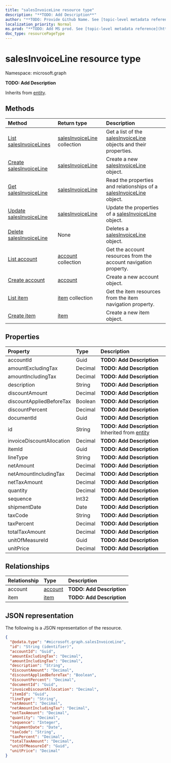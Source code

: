 ```yaml
---
title: "salesInvoiceLine resource type"
description: "**TODO: Add Description**"
author: "**TODO: Provide Github Name. See [topic-level metadata reference](https://msgo.azurewebsites.net/add/document/guidelines/metadata.html#topic-level-metadata)**"
localization_priority: Normal
ms.prod: "**TODO: Add MS prod. See [topic-level metadata reference](https://msgo.azurewebsites.net/add/document/guidelines/metadata.html#topic-level-metadata)**"
doc_type: resourcePageType
---
```


# salesInvoiceLine resource type

Namespace: microsoft.graph



**TODO: Add Description**


Inherits from [entity](../resources/entity.md).

## Methods
|Method|Return type|Description|
|:---|:---|:---|
|[List salesInvoiceLines](../api/salesinvoiceline-list.md)|[salesInvoiceLine](../resources/salesinvoiceline.md) collection|Get a list of the [salesInvoiceLine](../resources/salesinvoiceline.md) objects and their properties.|
|[Create salesInvoiceLine](../api/salesinvoiceline-create.md)|[salesInvoiceLine](../resources/salesinvoiceline.md)|Create a new [salesInvoiceLine](../resources/salesinvoiceline.md) object.|
|[Get salesInvoiceLine](../api/salesinvoiceline-get.md)|[salesInvoiceLine](../resources/salesinvoiceline.md)|Read the properties and relationships of a [salesInvoiceLine](../resources/salesinvoiceline.md) object.|
|[Update salesInvoiceLine](../api/salesinvoiceline-update.md)|[salesInvoiceLine](../resources/salesinvoiceline.md)|Update the properties of a [salesInvoiceLine](../resources/salesinvoiceline.md) object.|
|[Delete salesInvoiceLine](../api/salesinvoiceline-delete.md)|None|Deletes a [salesInvoiceLine](../resources/salesinvoiceline.md) object.|
|[List account](../api/salesinvoiceline-list-account.md)|[account](../resources/account.md) collection|Get the account resources from the account navigation property.|
|[Create account](../api/salesinvoiceline-post-account.md)|[account](../resources/account.md)|Create a new account object.|
|[List item](../api/salesinvoiceline-list-item.md)|[item](../resources/item.md) collection|Get the item resources from the item navigation property.|
|[Create item](../api/salesinvoiceline-post-item.md)|[item](../resources/item.md)|Create a new item object.|

## Properties
|Property|Type|Description|
|:---|:---|:---|
|accountId|Guid|**TODO: Add Description**|
|amountExcludingTax|Decimal|**TODO: Add Description**|
|amountIncludingTax|Decimal|**TODO: Add Description**|
|description|String|**TODO: Add Description**|
|discountAmount|Decimal|**TODO: Add Description**|
|discountAppliedBeforeTax|Boolean|**TODO: Add Description**|
|discountPercent|Decimal|**TODO: Add Description**|
|documentId|Guid|**TODO: Add Description**|
|id|String|**TODO: Add Description** Inherited from [entity](../resources/entity.md)|
|invoiceDiscountAllocation|Decimal|**TODO: Add Description**|
|itemId|Guid|**TODO: Add Description**|
|lineType|String|**TODO: Add Description**|
|netAmount|Decimal|**TODO: Add Description**|
|netAmountIncludingTax|Decimal|**TODO: Add Description**|
|netTaxAmount|Decimal|**TODO: Add Description**|
|quantity|Decimal|**TODO: Add Description**|
|sequence|Int32|**TODO: Add Description**|
|shipmentDate|Date|**TODO: Add Description**|
|taxCode|String|**TODO: Add Description**|
|taxPercent|Decimal|**TODO: Add Description**|
|totalTaxAmount|Decimal|**TODO: Add Description**|
|unitOfMeasureId|Guid|**TODO: Add Description**|
|unitPrice|Decimal|**TODO: Add Description**|

## Relationships
|Relationship|Type|Description|
|:---|:---|:---|
|account|[account](../resources/account.md)|**TODO: Add Description**|
|item|[item](../resources/item.md)|**TODO: Add Description**|

## JSON representation
The following is a JSON representation of the resource.
<!-- {
  "blockType": "resource",
  "keyProperty": "id",
  "@odata.type": "microsoft.graph.salesInvoiceLine",
  "baseType": "microsoft.graph.entity",
  "openType": false
}
-->
``` json
{
  "@odata.type": "#microsoft.graph.salesInvoiceLine",
  "id": "String (identifier)",
  "accountId": "Guid",
  "amountExcludingTax": "Decimal",
  "amountIncludingTax": "Decimal",
  "description": "String",
  "discountAmount": "Decimal",
  "discountAppliedBeforeTax": "Boolean",
  "discountPercent": "Decimal",
  "documentId": "Guid",
  "invoiceDiscountAllocation": "Decimal",
  "itemId": "Guid",
  "lineType": "String",
  "netAmount": "Decimal",
  "netAmountIncludingTax": "Decimal",
  "netTaxAmount": "Decimal",
  "quantity": "Decimal",
  "sequence": "Integer",
  "shipmentDate": "Date",
  "taxCode": "String",
  "taxPercent": "Decimal",
  "totalTaxAmount": "Decimal",
  "unitOfMeasureId": "Guid",
  "unitPrice": "Decimal"
}
```

